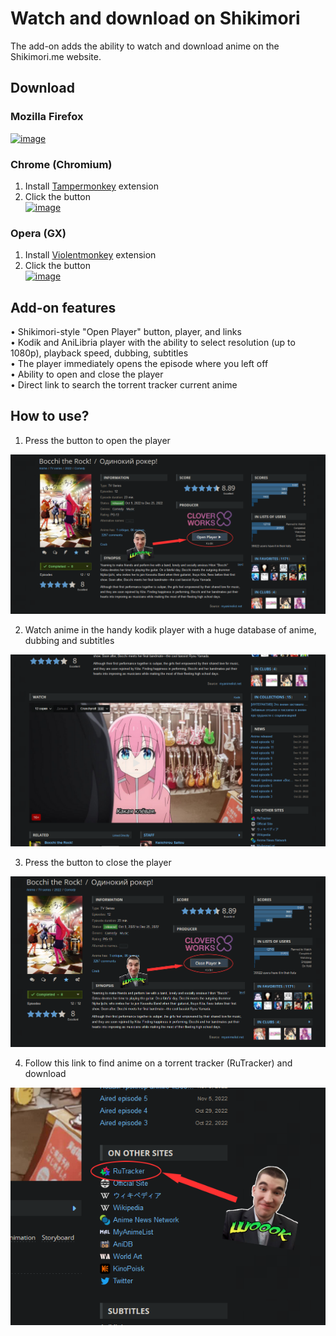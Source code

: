 # Watch and download on Shikimori
The add-on adds the ability to watch and download anime on the Shikimori.me website.

## Download
### Mozilla Firefox
[![image](https://img.shields.io/amo/v/watch-on-shikimori?color=orange&style=for-the-badge&logo=firefoxbrowser)](https://addons.mozilla.org/en-US/firefox/addon/watch-on-shikimori/)

### Chrome (Chromium)
1. Install [Tampermonkey](https://chrome.google.com/webstore/detail/tampermonkey/dhdgffkkebhmkfjojejmpbldmpobfkfo) extension
2. Сlick the button  
[![image](https://img.shields.io/static/v1?label=Tampermonkey&message=INSTALL&style=for-the-badge&color=yellow&logo=tampermonkey)](https://github.com/Malanavi/Watch-and-download-on-Shikimori/raw/main/manifest.user.js)

### Opera (GX)
1. Install [Violentmonkey](https://chrome.google.com/webstore/detail/violentmonkey/jinjaccalgkegednnccohejagnlnfdag) extension
2. Сlick the button  
[![image](https://img.shields.io/static/v1?label=Violentmonkey&message=INSTALL&style=for-the-badge&color=yellow&logo=tampermonkey)](https://github.com/Malanavi/Watch-and-download-on-Shikimori/raw/main/manifest.user.js)

## Add-on features
• Shikimori-style "Open Player" button, player, and links  
•  Kodik and AniLibria player with the ability to select resolution (up to 1080p), playback speed, dubbing, subtitles  
• The player immediately opens the episode where you left off  
• Ability to open and close the player  
• Direct link to search the torrent tracker current anime  

## How to use?

1. Press the button to open the player  
  
![image](./images/screenshots/screenshot_1.png?raw=true)

2. Watch anime in the handy kodik player with a huge database of anime, dubbing and subtitles  
  
![image](./images/screenshots/screenshot_2.png?raw=true)

3. Press the button to close the player  
  
![image](./images/screenshots/screenshot_3.png?raw=true)

4. Follow this link to find anime on a torrent tracker (RuTracker) and download  
  
![image](./images/screenshots/screenshot_4.png?raw=true)
